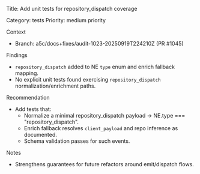 Title: Add unit tests for repository_dispatch coverage

Category: tests
Priority: medium priority

Context

- Branch: a5c/docs+fixes/audit-1023-20250919T224210Z (PR #1045)

Findings

- `repository_dispatch` added to NE `type` enum and enrich fallback mapping.
- No explicit unit tests found exercising `repository_dispatch` normalization/enrichment paths.

Recommendation

- Add tests that:
  - Normalize a minimal repository_dispatch payload → NE.type === "repository_dispatch".
  - Enrich fallback resolves `client_payload` and repo inference as documented.
  - Schema validation passes for such events.

Notes

- Strengthens guarantees for future refactors around emit/dispatch flows.
